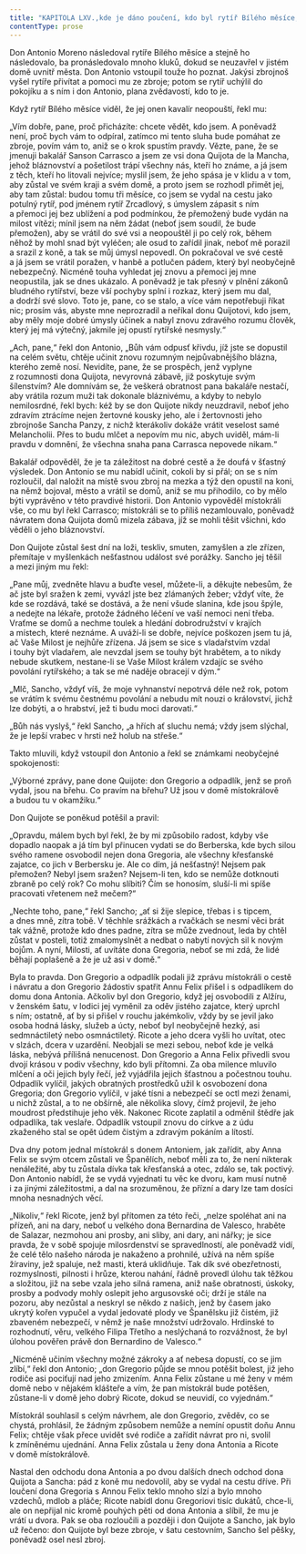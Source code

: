 ```yaml
---
title: "KAPITOLA LXV.,kde je dáno poučení, kdo byl rytíř Bílého měsíce, a\_vypráví se o\_osvobození dona Gregoria i\_jiných událostech."
contentType: prose
---
```


  

Don Antonio Moreno následoval rytíře Bílého měsíce a stejně ho následovalo, ba pronásledovalo mnoho kluků, dokud se neuzavřel v jistém domě uvnitř města. Don Antonio vstoupil touže ho poznat. Jakýsi zbrojnoš vyšel rytíře přivítat a pomoci mu ze zbroje; potom se rytíř uchýlil do pokojíku a s ním i don Antonio, plana zvědavostí, kdo to je.

Když rytíř Bílého měsíce viděl, že jej onen kavalír neopouští, řekl mu:

„Vím dobře, pane, proč přicházíte: chcete vědět, kdo jsem. A poněvadž není, proč bych vám to odpíral, zatímco mi tento sluha bude pomáhat ze zbroje, povím vám to, aniž se o krok spustím pravdy. Vězte, pane, že se jmenuji bakalář Sanson Carrasco a jsem ze vsi dona Quijota de la Mancha, jehož bláznovství a pošetilost trápí všechny nás, kteří ho známe, a já jsem z těch, kteří ho litovali nejvíce; myslil jsem, že jeho spása je v klidu a v tom, aby zůstal ve svém kraji a svém domě, a proto jsem se rozhodl přimět jej, aby tam zůstal: budou tomu tři měsíce, co jsem se vydal na cestu jako potulný rytíř, pod jménem rytíř Zrcadlový, s úmyslem zápasit s ním a přemoci jej bez ublížení a pod podmínkou, že přemožený bude vydán na milost vítězi; mínil jsem na něm žádat (neboť jsem soudil, že bude přemožen), aby se vrátil do své vsi a neopouštěl ji po celý rok, během něhož by mohl snad být vyléčen; ale osud to zařídil jinak, neboť mě porazil a srazil z koně, a tak se můj úmysl nepovedl. On pokračoval ve své cestě a já jsem se vrátil poražen, v hanbě a potlučen pádem, který byl neobyčejně nebezpečný. Nicméně touha vyhledat jej znovu a přemoci jej mne neopustila, jak se dnes ukázalo. A poněvadž je tak přesný v plnění zákonů bludného rytířství, beze vší pochyby splní i rozkaz, který jsem mu dal, a dodrží své slovo. Toto je, pane, co se stalo, a více vám nepotřebuji říkat nic; prosím vás, abyste mne neprozradil a neříkal donu Quijotovi, kdo jsem, aby měly moje dobré úmysly účinek a nabyl znovu zdravého rozumu člověk, který jej má výtečný, jakmile jej opustí rytířské nesmysly.“

„Ach, pane,“ řekl don Antonio, „Bůh vám odpusť křivdu, jíž jste se dopustil na celém světu, chtěje učinit znovu rozumným nejpůvabnějšího blázna, kterého země nosí. Nevidíte, pane, že se prospěch, jenž vyplyne z rozumnosti dona Quijota, nevyrovná zábavě, již poskytuje svým šílenstvím? Ale domnívám se, že veškerá obratnost pana bakaláře nestačí, aby vrátila rozum muži tak dokonale bláznivému, a kdyby to nebylo nemilosrdné, řekl bych: kéž by se don Quijote nikdy neuzdravil, neboť jeho zdravím ztrácíme nejen žertovné kousky jeho, ale i žertovnosti jeho zbrojnoše Sancha Panzy, z nichž kterákoliv dokáže vrátit veselost samé Melancholii. Přes to budu mlčet a nepovím mu nic, abych uviděl, mám-li pravdu v domnění, že všechna snaha pana Carrasca nepovede nikam.“

Bakalář odpověděl, že je ta záležitost na dobré cestě a že doufá v šťastný výsledek. Don Antonio se mu nabídl učinit, cokoli by si přál; on se s ním rozloučil, dal naložit na místě svou zbroj na mezka a týž den opustil na koni, na němž bojoval, město a vrátil se domů, aniž se mu přihodilo, co by mělo býti vyprávěno v této pravdivé historii. Don Antonio vypověděl místokráli vše, co mu byl řekl Carrasco; místokráli se to příliš nezamlouvalo, poněvadž návratem dona Quijota domů mizela zábava, jíž se mohli těšit všichni, kdo věděli o jeho bláznovství.

Don Quijote zůstal šest dní na loži, teskliv, smuten, zamyšlen a zle zřízen, přemítaje v myšlenkách nešťastnou událost své porážky. Sancho jej těšil a mezi jiným mu řekl:

„Pane můj, zvedněte hlavu a buďte vesel, můžete-li, a děkujte nebesům, že ač jste byl sražen k zemi, vyvázl jste bez zlámaných žeber; vždyť víte, že kde se rozdává, také se dostává, a že není všude slanina, kde jsou špýle, a nedejte na lékaře, protože žádného léčení ve vaší nemoci není třeba. Vraťme se domů a nechme toulek a hledání dobrodružství v krajích a místech, které neznáme. A uváží-li se dobře, nejvíce poškozen jsem tu já, ač Vaše Milost je nejhůře zřízena. Já jsem se sice s vladařstvím vzdal i touhy být vladařem, ale nevzdal jsem se touhy být hrabětem, a to nikdy nebude skutkem, nestane-li se Vaše Milost králem vzdajíc se svého povolání rytířského; a tak se mé naděje obracejí v dým.“

„Mlč, Sancho, vždyť víš, že moje vyhnanství nepotrvá déle než rok, potom se vrátím k svému čestnému povolání a nebudu mít nouzi o království, jichž lze dobýti, a o hrabství, jež ti budu moci darovati.“

„Bůh nás vyslyš,“ řekl Sancho, „a hřích ať sluchu nemá; vždy jsem slýchal, že je lepší vrabec v hrsti než holub na střeše.“

Takto mluvili, když vstoupil don Antonio a řekl se známkami neobyčejné spokojenosti:

„Výborné zprávy, pane done Quijote: don Gregorio a odpadlík, jenž se proň vydal, jsou na břehu. Co pravím na břehu? Už jsou v domě místokrálově a budou tu v okamžiku.“

Don Quijote se poněkud potěšil a pravil:

„Opravdu, málem bych byl řekl, že by mi způsobilo radost, kdyby vše dopadlo naopak a já tím byl přinucen vydati se do Berberska, kde bych silou svého ramene osvobodil nejen dona Gregoria, ale všechny křesťanské zajatce, co jich v Berbersku je. Ale co dím, já nešťastný! Nejsem pak přemožen? Nebyl jsem sražen? Nejsem-li ten, kdo se nemůže dotknouti zbraně po celý rok? Co mohu slíbiti? Čím se honosím, sluší-li mi spíše pracovati vřetenem než mečem?“

„Nechte toho, pane,“ řekl Sancho; „ať si žije slepice, třebas i s tipcem, a dnes mně, zítra tobě. V těchhle srážkách a rvačkách se nesmí věci brát tak vážně, protože kdo dnes padne, zítra se může zvednout, leda by chtěl zůstat v posteli, totiž zmalomyslnět a nedbat o nabytí nových sil k novým bojům. A nyní, Milosti, ať uvítáte dona Gregoria, neboť se mi zdá, že lidé běhají poplašeně a že je už asi v domě.“

Byla to pravda. Don Gregorio a odpadlík podali již zprávu místokráli o cestě i návratu a don Gregorio žádostiv spatřit Annu Felix přišel i s odpadlíkem do domu dona Antonia. Ačkoliv byl don Gregorio, když jej osvobodili z Alžíru, v ženském šatu, v lodici jej vyměnil za oděv jistého zajatce, který uprchl s ním; ostatně, ať by si přišel v rouchu jakémkoliv, vždy by se jevil jako osoba hodná lásky, služeb a úcty, neboť byl neobyčejně hezký, asi sedmnáctiletý nebo osmnáctiletý. Ricote a jeho dcera vyšli ho uvítat, otec v slzách, dcera v uzardění. Neobjali se mezi sebou, neboť kde je velká láska, nebývá přílišná nenucenost. Don Gregorio a Anna Felix přivedli svou dvojí krásou v podiv všechny, kdo byli přítomni. Za oba milence mluvilo mlčení a oči jejich byly řečí, jež vyjádřila jejich šťastnou a počestnou touhu. Odpadlík vylíčil, jakých obratných prostředků užil k osvobození dona Gregoria; don Gregorio vylíčil, v jaké tísni a nebezpečí se octl mezi ženami, u nichž zůstal, a to ne obšírně, ale několika slovy, čímž projevil, že jeho moudrost předstihuje jeho věk. Nakonec Ricote zaplatil a odměnil štědře jak odpadlíka, tak veslaře. Odpadlík vstoupil znovu do církve a z údu zkaženého stal se opět údem čistým a zdravým pokáním a lítostí.

Dva dny potom jednal místokrál s donem Antoniem, jak zařídit, aby Anna Felix se svým otcem zůstali ve Španělích, neboť měli za to, že není nikterak nenáležité, aby tu zůstala dívka tak křesťanská a otec, zdálo se, tak poctivý. Don Antonio nabídl, že se vydá vyjednati tu věc ke dvoru, kam musí nutně i za jinými záležitostmi, a dal na srozuměnou, že přízní a dary lze tam dosíci mnoha nesnadných věcí.

„Nikoliv,“ řekl Ricote, jenž byl přítomen za této řeči, „nelze spoléhat ani na přízeň, ani na dary, neboť u velkého dona Bernardina de Valesco, hraběte de Salazar, nezmohou ani prosby, ani sliby, ani dary, ani nářky; je sice pravda, že v sobě spojuje milosrdenství se spravedlností, ale poněvadž vidí, že celé tělo našeho národa je nakaženo a prohnilé, užívá na něm spíše žíraviny, jež spaluje, než masti, která uklidňuje. Tak dík své obezřetnosti, rozmyslnosti, pilnosti i hrůze, kterou nahání, řádně provedl úlohu tak těžkou a složitou, již na sebe vzala jeho silná ramena, aniž naše obratnosti, úskoky, prosby a podvody mohly oslepit jeho argusovské oči; drží je stále na pozoru, aby nezůstal a neskryl se někdo z našich, jenž by časem jako ukrytý kořen vypučel a vydal jedovaté plody ve Španělsku již čistém, již zbaveném nebezpečí, v němž je naše množství udržovalo. Hrdinské to rozhodnutí, věru, velkého Filipa Třetího a neslýchaná to rozvážnost, že byl úlohou pověřen právě don Bernardino de Valesco.“

„Nicméně učiním všechny možné zákroky a ať nebesa dopustí, co se jim zlíbí,“ řekl don Antonio; „don Gregorio půjde se mnou potěšit bolest, již jeho rodiče asi pociťují nad jeho zmizením. Anna Felix zůstane u mé ženy v mém domě nebo v nějakém klášteře a vím, že pan místokrál bude potěšen, zůstane-li v domě jeho dobrý Ricote, dokud se neuvidí, co vyjednám.“

Místokrál souhlasil s celým návrhem, ale don Gregorio, zvěděv, co se chystá, prohlásil, že žádným způsobem nemůže a nemíní opustit doňu Annu Felix; chtěje však přece uvidět své rodiče a zařídit návrat pro ni, svolil k zmíněnému ujednání. Anna Felix zůstala u ženy dona Antonia a Ricote v domě místokrálově.

Nastal den odchodu dona Antonia a po dvou dalších dnech odchod dona Quijota a Sancha: pád z koně mu nedovolil, aby se vydal na cestu dříve. Při loučení dona Gregoria s Annou Felix teklo mnoho slzí a bylo mnoho vzdechů, mdlob a pláče; Ricote nabídl donu Gregoriovi tisíc dukátů, chce-li, ale on nepřijal nic kromě pouhých pěti od dona Antonia a slíbil, že mu je vrátí u dvora. Pak se oba rozloučili a později i don Quijote a Sancho, jak bylo už řečeno: don Quijote byl beze zbroje, v šatu cestovním, Sancho šel pěšky, poněvadž osel nesl zbroj.
